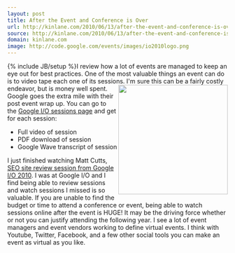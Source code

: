 ```yaml
---
layout: post
title: After the Event and Conference is Over
url: http://kinlane.com/2010/06/13/after-the-event-and-conference-is-over/
source: http://kinlane.com/2010/06/13/after-the-event-and-conference-is-over/
domain: kinlane.com
image: http://code.google.com/events/images/io2010logo.png
---
```

{% include JB/setup %}I review how a lot of events are managed to keep an eye out for best practices. One of the most valuable things an event can do is to video tape each one of its sessions. I'm sure this can be a fairly costly endeavor, but is money well spent.<img class="c1" title="Google I/O" src="http://code.google.com/events/images/io2010logo.png" alt="" width="250" align="right" /> Google goes the extra mile with their post event wrap up. You can go to the <a href="http://code.google.com/events/io/2010/sessions.html">Google I/O sessions page</a> and get for each session:
<ul class="mainlist">
     <li>Full video of session
     </li>
     <li>PDF download of session
     </li>
     <li>Google Wave transcript of session
     </li>
</ul>I just finished watching Matt Cutts, <a href="http://www.mattcutts.com/blog/seo-site-review-session-from-google-io-2010/">SEO site review session from Google I/O 2010</a>. I was at Google I/O and I find being able to review sessions and watch sessions I missed is so valuable. If you are unable to find the budget or time to attend a conference or event, being able to watch sessions online after the event is HUGE! It may be the driving force whether or not you can justify attending the following year. I see a lot of event managers and event vendors working to define virtual events. I think with Youtube, Twitter, Facebook, and a few other social tools you can make an event as virtual as you like.